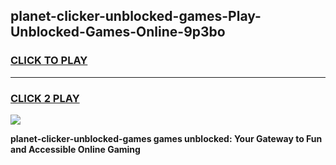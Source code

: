 
## planet-clicker-unblocked-games-Play-Unblocked-Games-Online-9p3bo
<h3>
<a href="https://premium76.site?title=planet-clicker-unblocked-games&ref=25A">CLICK TO PLAY</a></h3>
<hr>

<h3>
<a href="https://premium76.site?title=planet-clicker-unblocked-games&ref=25A">CLICK 2 PLAY</a>
  
</h3>

<a href="https://premium76.site?title=planet-clicker-unblocked-games&ref=25A"><img src="https://clearcache.store/games.png"></a>


**planet-clicker-unblocked-games games unblocked: Your Gateway to Fun and Accessible Online Gaming**
